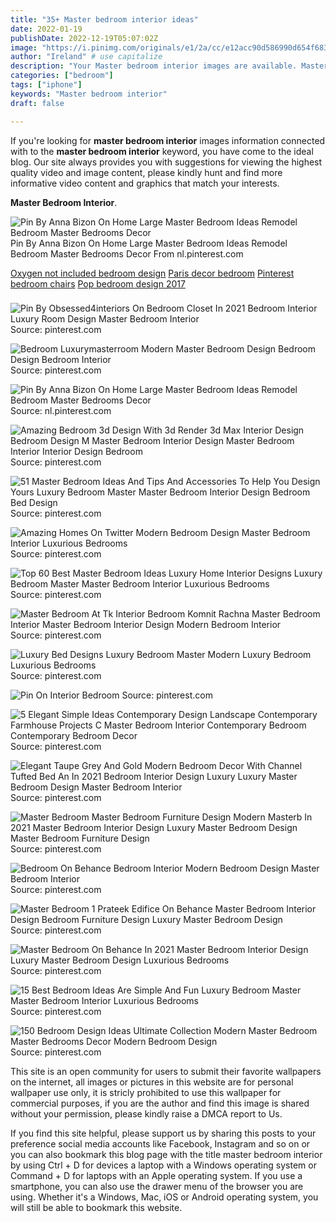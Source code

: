 ```yaml
---
title: "35+ Master bedroom interior ideas"
date: 2022-01-19
publishDate: 2022-12-19T05:07:02Z
image: "https://i.pinimg.com/originals/e1/2a/cc/e12acc90d586990d654f683501fa5a2e.jpg"
author: "Ireland" # use capitalize
description: "Your Master bedroom interior images are available. Master bedroom interior are a topic that is being searched for and liked by netizens today. You can Download the Master bedroom interior files here. Get all free vectors."
categories: ["bedroom"]
tags: ["iphone"]
keywords: "Master bedroom interior"
draft: false

---
```


If you're looking for **master bedroom interior** images information connected with to the **master bedroom interior** keyword, you have come to the ideal  blog.  Our site always  provides you with  suggestions  for viewing  the highest  quality video and image  content, please kindly hunt and find more informative video content and graphics  that match your interests.

**Master Bedroom Interior**. 

![Pin By Anna Bizon On Home Large Master Bedroom Ideas Remodel Bedroom Master Bedrooms Decor](https://i.pinimg.com/originals/9f/00/48/9f00487e3809e720031c3dfe62de0280.jpg "Pin By Anna Bizon On Home Large Master Bedroom Ideas Remodel Bedroom Master Bedrooms Decor")
Pin By Anna Bizon On Home Large Master Bedroom Ideas Remodel Bedroom Master Bedrooms Decor From nl.pinterest.com

[Oxygen not included bedroom design](/oxygen-not-included-bedroom-design/)
[Paris decor bedroom](/paris-decor-bedroom/)
[Pinterest bedroom chairs](/pinterest-bedroom-chairs/)
[Pop bedroom design 2017](/pop-bedroom-design-2017/)



### 

 


![Pin By Obsessed4interiors On Bedroom Closet In 2021 Bedroom Interior Luxury Room Design Master Bedroom Interior](https://i.pinimg.com/originals/ef/84/d9/ef84d9c57cf82749933a4125084389e3.jpg "Pin By Obsessed4interiors On Bedroom Closet In 2021 Bedroom Interior Luxury Room Design Master Bedroom Interior")
Source: pinterest.com

 

![Bedroom Luxurymasterroom Modern Master Bedroom Design Bedroom Design Bedroom Interior](https://i.pinimg.com/736x/f7/dd/62/f7dd6283ba3dc2814fd8da051a2ce581.jpg "Bedroom Luxurymasterroom Modern Master Bedroom Design Bedroom Design Bedroom Interior")
Source: pinterest.com

 

![Pin By Anna Bizon On Home Large Master Bedroom Ideas Remodel Bedroom Master Bedrooms Decor](https://i.pinimg.com/originals/9f/00/48/9f00487e3809e720031c3dfe62de0280.jpg "Pin By Anna Bizon On Home Large Master Bedroom Ideas Remodel Bedroom Master Bedrooms Decor")
Source: nl.pinterest.com

 

![Amazing Bedroom 3d Design With 3d Render 3d Max Interior Design Bedroom Design M Master Bedroom Interior Design Master Bedroom Interior Interior Design Bedroom](https://i.pinimg.com/originals/ba/86/95/ba869560f4014fece6c6502330a99244.jpg "Amazing Bedroom 3d Design With 3d Render 3d Max Interior Design Bedroom Design M Master Bedroom Interior Design Master Bedroom Interior Interior Design Bedroom")
Source: pinterest.com

 

![51 Master Bedroom Ideas And Tips And Accessories To Help You Design Yours Luxury Bedroom Master Master Bedroom Interior Design Bedroom Bed Design](https://i.pinimg.com/originals/39/d8/b8/39d8b8d4037a1c1acc02d3183398eab4.jpg "51 Master Bedroom Ideas And Tips And Accessories To Help You Design Yours Luxury Bedroom Master Master Bedroom Interior Design Bedroom Bed Design")
Source: pinterest.com

 

![Amazing Homes On Twitter Modern Bedroom Design Master Bedroom Interior Luxurious Bedrooms](https://i.pinimg.com/736x/d1/34/6d/d1346d7a63f7ca0532f74adf98e6f196--modern-luxury-bedroom-luxury-bedrooms.jpg "Amazing Homes On Twitter Modern Bedroom Design Master Bedroom Interior Luxurious Bedrooms")
Source: pinterest.com

 

![Top 60 Best Master Bedroom Ideas Luxury Home Interior Designs Luxury Bedroom Master Master Bedroom Interior Luxurious Bedrooms](https://i.pinimg.com/736x/0c/83/77/0c83775192bcc0127027d08ec1d0ebac.jpg "Top 60 Best Master Bedroom Ideas Luxury Home Interior Designs Luxury Bedroom Master Master Bedroom Interior Luxurious Bedrooms")
Source: pinterest.com

 

![Master Bedroom At Tk Interior Bedroom Komnit Rachna Master Bedroom Interior Master Bedroom Interior Design Modern Bedroom Interior](https://i.pinimg.com/originals/99/17/1b/99171b316239a2223837cd89db6804ef.jpg "Master Bedroom At Tk Interior Bedroom Komnit Rachna Master Bedroom Interior Master Bedroom Interior Design Modern Bedroom Interior")
Source: pinterest.com

 

![Luxury Bed Designs Luxury Bedroom Master Modern Luxury Bedroom Luxurious Bedrooms](https://i.pinimg.com/736x/32/9f/e1/329fe1510f7e5fb75ba3112b69bb0079.jpg "Luxury Bed Designs Luxury Bedroom Master Modern Luxury Bedroom Luxurious Bedrooms")
Source: pinterest.com

 

![Pin On Interior Bedroom](https://i.pinimg.com/originals/20/a4/ec/20a4ecbc6fa707a8b2c67c7201eebe85.png "Pin On Interior Bedroom")
Source: pinterest.com

 

![5 Elegant Simple Ideas Contemporary Design Landscape Contemporary Farmhouse Projects C Master Bedroom Interior Contemporary Bedroom Contemporary Bedroom Decor](https://i.pinimg.com/originals/5a/dd/6e/5add6e75d1eef00b35a38a42cd503d5e.jpg "5 Elegant Simple Ideas Contemporary Design Landscape Contemporary Farmhouse Projects C Master Bedroom Interior Contemporary Bedroom Contemporary Bedroom Decor")
Source: pinterest.com

 

![Elegant Taupe Grey And Gold Modern Bedroom Decor With Channel Tufted Bed An In 2021 Bedroom Interior Design Luxury Luxury Master Bedroom Design Master Bedroom Interior](https://i.pinimg.com/originals/80/b7/f9/80b7f9ba5ef50a13e77f2add9645115c.jpg "Elegant Taupe Grey And Gold Modern Bedroom Decor With Channel Tufted Bed An In 2021 Bedroom Interior Design Luxury Luxury Master Bedroom Design Master Bedroom Interior")
Source: pinterest.com

 

![Master Bedroom Master Bedroom Furniture Design Modern Masterb In 2021 Master Bedroom Interior Design Luxury Master Bedroom Design Master Bedroom Furniture Design](https://i.pinimg.com/736x/8a/55/94/8a5594349b02a698dd3252f11c9de832.jpg "Master Bedroom Master Bedroom Furniture Design Modern Masterb In 2021 Master Bedroom Interior Design Luxury Master Bedroom Design Master Bedroom Furniture Design")
Source: pinterest.com

 

![Bedroom On Behance Bedroom Interior Modern Bedroom Design Master Bedroom Interior](https://i.pinimg.com/originals/45/b9/2b/45b92b7629ed270ebda121d6684a56a8.jpg "Bedroom On Behance Bedroom Interior Modern Bedroom Design Master Bedroom Interior")
Source: pinterest.com

 

![Master Bedroom 1 Prateek Edifice On Behance Master Bedroom Interior Design Bedroom Furniture Design Luxury Master Bedroom Design](https://i.pinimg.com/736x/36/f2/6a/36f26a2e23762d5bd317f6f4c4690bc6.jpg "Master Bedroom 1 Prateek Edifice On Behance Master Bedroom Interior Design Bedroom Furniture Design Luxury Master Bedroom Design")
Source: pinterest.com

 

![Master Bedroom On Behance In 2021 Master Bedroom Interior Design Luxury Master Bedroom Design Luxurious Bedrooms](https://i.pinimg.com/564x/e3/ba/8e/e3ba8e4a7ae81d63ee3048b56a4df902.jpg "Master Bedroom On Behance In 2021 Master Bedroom Interior Design Luxury Master Bedroom Design Luxurious Bedrooms")
Source: pinterest.com

 

![15 Best Bedroom Ideas Are Simple And Fun Luxury Bedroom Master Master Bedroom Interior Luxurious Bedrooms](https://i.pinimg.com/originals/c3/c8/b1/c3c8b1171333a43392d6db0612a519ee.jpg "15 Best Bedroom Ideas Are Simple And Fun Luxury Bedroom Master Master Bedroom Interior Luxurious Bedrooms")
Source: pinterest.com

 

![150 Bedroom Design Ideas Ultimate Collection Modern Master Bedroom Master Bedrooms Decor Modern Bedroom Design](https://i.pinimg.com/originals/e1/2a/cc/e12acc90d586990d654f683501fa5a2e.jpg "150 Bedroom Design Ideas Ultimate Collection Modern Master Bedroom Master Bedrooms Decor Modern Bedroom Design")
Source: pinterest.com

 

This site is an open community for users to submit their favorite wallpapers on the internet, all images or pictures in this website are for personal wallpaper use only, it is stricly prohibited to use this wallpaper for commercial purposes, if you are the author and find this image is shared without your permission, please kindly raise a DMCA report to Us.

If you find this site helpful, please support us by sharing this posts to your preference social media accounts like Facebook, Instagram and so on or you can also bookmark this blog page with the title master bedroom interior by using Ctrl + D for devices a laptop with a Windows operating system or Command + D for laptops with an Apple operating system. If you use a smartphone, you can also use the drawer menu of the browser you are using. Whether it's a Windows, Mac, iOS or Android operating system, you will still be able to bookmark this website.
